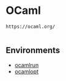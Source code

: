 # OCaml

```
https://ocaml.org/
  
```

## Environments

* [ocamlrun]({{site.baseurl}}/langs/ocaml/envs/ocamlrun)
* [ocamlopt]({{site.baseurl}}/langs/ocaml/envs/ocamlopt)
